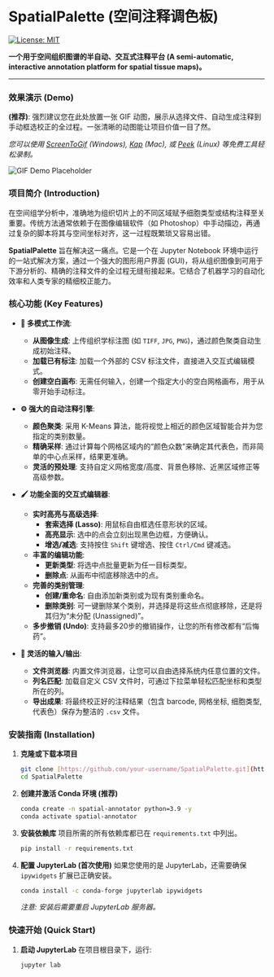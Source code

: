 # SpatialPalette (空间注释调色板)

[![License: MIT](https://img.shields.io/badge/License-MIT-yellow.svg)](https://opensource.org/licenses/MIT)

**一个用于空间组织图谱的半自动、交互式注释平台 (A semi-automatic, interactive annotation platform for spatial tissue maps)。**

---

### 效果演示 (Demo)

**(推荐)**: 强烈建议您在此处放置一张 GIF 动图，展示从选择文件、自动生成注释到手动框选校正的全过程。一张清晰的动图能让项目价值一目了然。

*您可以使用 [ScreenToGif](https://www.screentogif.com/) (Windows), [Kap](https://getkap.co/) (Mac), 或 [Peek](https://github.com/phw/peek) (Linux) 等免费工具轻松录制。*

![GIF Demo Placeholder](https://user-images.githubusercontent.com/10940172/204278809-9d7a2769-6d8c-4f46-95b6-897d1421c1f7.gif)

### 项目简介 (Introduction)

在空间组学分析中，准确地为组织切片上的不同区域赋予细胞类型或结构注释至关重要。传统方法通常依赖于在图像编辑软件（如 Photoshop）中手动描边，再通过复杂的脚本将其与空间坐标对齐，这一过程既繁琐又容易出错。

**SpatialPalette** 旨在解决这一痛点。它是一个在 Jupyter Notebook 环境中运行的一站式解决方案，通过一个强大的图形用户界面 (GUI)，将从组织图像到可用于下游分析的、精确的注释文件的全过程无缝衔接起来。它结合了机器学习的自动化效率和人类专家的精细校正能力。

### 核心功能 (Key Features)

- **🎨 多模式工作流**:
  - **从图像生成**: 上传组织学标注图 (如 `TIFF`, `JPG`, `PNG`)，通过颜色聚类自动生成初始注释。
  - **加载已有标注**: 加载一个外部的 CSV 标注文件，直接进入交互式编辑模式。
  - **创建空白画布**: 无需任何输入，创建一个指定大小的空白网格画布，用于从零开始手动标注。

- **⚙️ 强大的自动注释引擎**:
  - **颜色聚类**: 采用 K-Means 算法，能将视觉上相近的颜色区域智能合并为您指定的类别数量。
  - **精确采样**: 通过计算每个网格区域内的“颜色众数”来确定其代表色，而非简单的中心点采样，结果更准确。
  - **灵活的预处理**: 支持自定义网格宽度/高度、背景色移除、近黑区域修正等高级参数。

- **🖌️ 功能全面的交互式编辑器**:
  - **实时高亮与高级选择**:
    - **套索选择 (Lasso)**: 用鼠标自由框选任意形状的区域。
    - **高亮显示**: 选中的点会立刻出现黑色边框，方便确认。
    - **增选/减选**: 支持按住 `Shift` 键增选、按住 `Ctrl/Cmd` 键减选。
  - **丰富的编辑功能**:
    - **更新类型**: 将选中点批量更新为任一目标类型。
    - **删除点**: 从画布中彻底移除选中的点。
  - **完善的类别管理**:
    - **创建/重命名**: 自由添加新类别或为现有类别重命名。
    - **删除类别**: 可一键删除某个类别，并选择是将这些点彻底移除，还是将其归为“未分配 (Unassigned)”。
  - **多步撤销 (Undo)**: 支持最多20步的撤销操作，让您的所有修改都有“后悔药”。

- **💾 灵活的输入/输出**:
  - **文件浏览器**: 内置文件浏览器，让您可以自由选择系统内任意位置的文件。
  - **列名匹配**: 加载自定义 CSV 文件时，可通过下拉菜单轻松匹配坐标和类型所在的列。
  - **导出成果**: 将最终校正好的注释结果（包含 barcode, 网格坐标, 细胞类型, 代表色）保存为整洁的 `.csv` 文件。

### 安装指南 (Installation)

1.  **克隆或下载本项目**
    ```bash
    git clone [https://github.com/your-username/SpatialPalette.git](https://github.com/your-username/SpatialPalette.git)
    cd SpatialPalette
    ```

2.  **创建并激活 Conda 环境 (推荐)**
    ```bash
    conda create -n spatial-annotator python=3.9 -y
    conda activate spatial-annotator
    ```

3.  **安装依赖库**
    项目所需的所有依赖库都已在 `requirements.txt` 中列出。
    ```bash
    pip install -r requirements.txt
    ```

4.  **配置 JupyterLab (首次使用)**
    如果您使用的是 JupyterLab，还需要确保 `ipywidgets` 扩展已正确安装。
    ```bash
    conda install -c conda-forge jupyterlab ipywidgets
    ```
    *注意: 安装后需要重启 JupyterLab 服务器。*

### 快速开始 (Quick Start)

1.  **启动 JupyterLab**
    在项目根目录下，运行:
    ```bash
    jupyter lab
